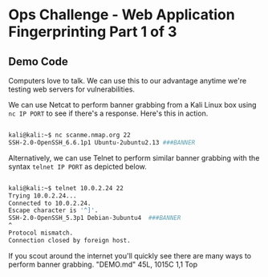 # Ops Challenge - Web Application Fingerprinting Part 1 of 3 

## Demo Code

Computers love to talk. We can use this to our advantage anytime we're testing web servers for vulnerabilities. 

We can use Netcat to perform banner grabbing from a Kali Linux box using `nc IP PORT` to see if there's a response. Here's this in action.

```bash

kali@kali:~$ nc scanme.nmap.org 22
SSH-2.0-OpenSSH_6.6.1p1 Ubuntu-2ubuntu2.13 ###BANNER

```

Alternatively, we can use Telnet to perform similar banner grabbing with the syntax `telnet IP PORT` as depicted below.

```bash

kali@kali:~$ telnet 10.0.2.24 22
Trying 10.0.2.24...
Connected to 10.0.2.24.
Escape character is '^]'.
SSH-2.0-OpenSSH_5.3p1 Debian-3ubuntu4  ###BANNER
^
Protocol mismatch.
Connection closed by foreign host.

```

If you scout around the internet you'll quickly see there are many ways to perform banner grabbing.
"DEMO.md" 45L, 1015C                                                                                                                                                 1,1           Top



